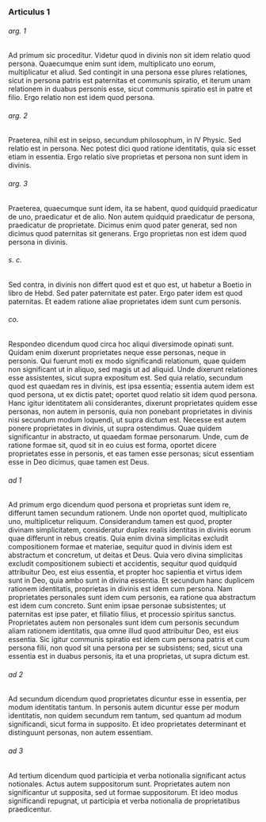 ### Articulus 1

###### arg. 1
Ad primum sic proceditur. Videtur quod in divinis non sit idem relatio quod persona. Quaecumque enim sunt idem, multiplicato uno eorum, multiplicatur et aliud. Sed contingit in una persona esse plures relationes, sicut in persona patris est paternitas et communis spiratio, et iterum unam relationem in duabus personis esse, sicut communis spiratio est in patre et filio. Ergo relatio non est idem quod persona.

###### arg. 2
Praeterea, nihil est in seipso, secundum philosophum, in IV Physic. Sed relatio est in persona. Nec potest dici quod ratione identitatis, quia sic esset etiam in essentia. Ergo relatio sive proprietas et persona non sunt idem in divinis.

###### arg. 3
Praeterea, quaecumque sunt idem, ita se habent, quod quidquid praedicatur de uno, praedicatur et de alio. Non autem quidquid praedicatur de persona, praedicatur de proprietate. Dicimus enim quod pater generat, sed non dicimus quod paternitas sit generans. Ergo proprietas non est idem quod persona in divinis.

###### s. c.
Sed contra, in divinis non differt quod est et quo est, ut habetur a Boetio in libro de Hebd. Sed pater paternitate est pater. Ergo pater idem est quod paternitas. Et eadem ratione aliae proprietates idem sunt cum personis.

###### co.
Respondeo dicendum quod circa hoc aliqui diversimode opinati sunt. Quidam enim dixerunt proprietates neque esse personas, neque in personis. Qui fuerunt moti ex modo significandi relationum, quae quidem non significant ut in aliquo, sed magis ut ad aliquid. Unde dixerunt relationes esse assistentes, sicut supra expositum est. Sed quia relatio, secundum quod est quaedam res in divinis, est ipsa essentia; essentia autem idem est quod persona, ut ex dictis patet; oportet quod relatio sit idem quod persona. Hanc igitur identitatem alii considerantes, dixerunt proprietates quidem esse personas, non autem in personis, quia non ponebant proprietates in divinis nisi secundum modum loquendi, ut supra dictum est. Necesse est autem ponere proprietates in divinis, ut supra ostendimus. Quae quidem significantur in abstracto, ut quaedam formae personarum. Unde, cum de ratione formae sit, quod sit in eo cuius est forma, oportet dicere proprietates esse in personis, et eas tamen esse personas; sicut essentiam esse in Deo dicimus, quae tamen est Deus.

###### ad 1
Ad primum ergo dicendum quod persona et proprietas sunt idem re, differunt tamen secundum rationem. Unde non oportet quod, multiplicato uno, multiplicetur reliquum. Considerandum tamen est quod, propter divinam simplicitatem, consideratur duplex realis identitas in divinis eorum quae differunt in rebus creatis. Quia enim divina simplicitas excludit compositionem formae et materiae, sequitur quod in divinis idem est abstractum et concretum, ut deitas et Deus. Quia vero divina simplicitas excludit compositionem subiecti et accidentis, sequitur quod quidquid attribuitur Deo, est eius essentia, et propter hoc sapientia et virtus idem sunt in Deo, quia ambo sunt in divina essentia. Et secundum hanc duplicem rationem identitatis, proprietas in divinis est idem cum persona. Nam proprietates personales sunt idem cum personis, ea ratione qua abstractum est idem cum concreto. Sunt enim ipsae personae subsistentes; ut paternitas est ipse pater, et filiatio filius, et processio spiritus sanctus. Proprietates autem non personales sunt idem cum personis secundum aliam rationem identitatis, qua omne illud quod attribuitur Deo, est eius essentia. Sic igitur communis spiratio est idem cum persona patris et cum persona filii, non quod sit una persona per se subsistens; sed, sicut una essentia est in duabus personis, ita et una proprietas, ut supra dictum est.

###### ad 2
Ad secundum dicendum quod proprietates dicuntur esse in essentia, per modum identitatis tantum. In personis autem dicuntur esse per modum identitatis, non quidem secundum rem tantum, sed quantum ad modum significandi, sicut forma in supposito. Et ideo proprietates determinant et distinguunt personas, non autem essentiam.

###### ad 3
Ad tertium dicendum quod participia et verba notionalia significant actus notionales. Actus autem suppositorum sunt. Proprietates autem non significantur ut supposita, sed ut formae suppositorum. Et ideo modus significandi repugnat, ut participia et verba notionalia de proprietatibus praedicentur.

